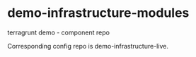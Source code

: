 # demo-infrastructure-modules
terragrunt demo - component repo

Corresponding config repo is demo-infrastructure-live.